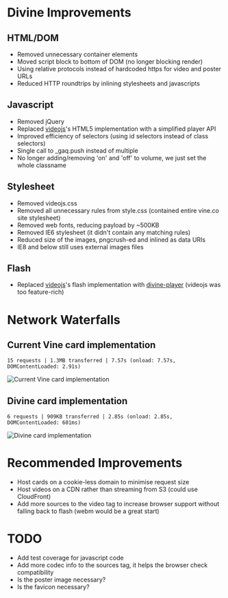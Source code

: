 # Divine Improvements

## HTML/DOM
* Removed unnecessary container elements
* Moved script block to bottom of DOM (no longer blocking render)
* Using relative protocols instead of hardcoded https for video and poster URLs
* Reduced HTTP roundtrips by inlining stylesheets and javascripts

## Javascript
* Removed jQuery
* Replaced [videojs](http://www.videojs.com/)'s HTML5 implementation with a simplified player API
* Improved efficiency of selectors (using id selectors instead of class selectors)
* Single call to _gaq.push instead of multiple
* No longer adding/removing 'on' and 'off' to volume, we just set the whole classname

## Stylesheet
* Removed videojs.css
* Removed all unnecessary rules from style.css (contained entire vine.co site stylesheet)
* Removed web fonts, reducing payload by ~500KB
* Removed IE6 stylesheet (it didn't contain any matching rules)
* Reduced size of the images, pngcrush-ed and inlined as data URIs
* IE8 and below still uses external images files

## Flash
* Replaced [videojs](http://www.videojs.com/)'s flash implementation with [divine-player](https://github.com/cameronhunter/divine-player) (videojs was too feature-rich)

# Network Waterfalls

## Current Vine card implementation
```
15 requests | 1.3MB transferred | 7.57s (onload: 7.57s, DOMContentLoaded: 2.91s)
```
![Current Vine card implementation](https://dl.dropboxusercontent.com/u/161487/divine-card/vine-waterfall.png)

## Divine card implementation
```
6 requests | 909KB transferred | 2.85s (onload: 2.85s, DOMContentLoaded: 601ms)
```
![Divine card implementation](https://dl.dropboxusercontent.com/u/161487/divine-card/divine-waterfall.png)

# Recommended Improvements
* Host cards on a cookie-less domain to minimise request size
* Host videos on a CDN rather than streaming from S3 (could use CloudFront)
* Add more sources to the video tag to increase browser support without falling back to flash (webm would be a great start)

# TODO
* Add test coverage for javascript code
* Add more codec info to the sources tag, it helps the browser check compatibility
* Is the poster image necessary?
* Is the favicon necessary?
